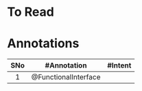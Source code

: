 # To Read

# Annotations
|SNo| #Annotation  | #Intent |
| :---:| :---: | :---: | 
| 1 |@FunctionalInterface | |

